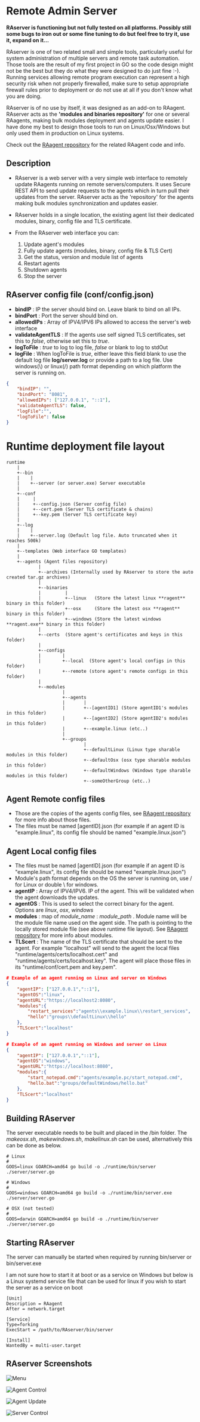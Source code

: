 # Remote Admin Server

**RAserver is functioning but not fully tested on all platforms. Possibly still some bugs to iron out or some fine tuning to do but feel free to try it, use it, expand on it...**

RAserver is one of two related small and simple tools, particularly useful for system administration of multiple servers and remote task automation. Those tools are the result of my first project in GO so the code design might not be the best but they do what they were designed to do just fine :-).  
Running services allowing remote program execution can represent a high security risk when not properly firewalled, make sure to setup appropriate firewall rules prior to deployment or do not use at all if you don't know what you are doing.

RAserver is of no use by itself, it was designed as an add-on to RAagent. RAserver acts as the **'modules and binaries repository'** for one or several RAagents, making bulk modules deployment and agents update easier. I have done my best to design those tools to run on Linux/Osx/Windows but only used them in production on Linux systems.

Check out the [RAagent repository](https://github.com/miky4u2/RAagent) for the related RAagent code and info.

## Description
- RAserver is a web server with a very simple web interface to remotely update RAagents running on remote servers/computers. It uses Secure REST API to send update requests to the agents which in turn pull their updates from the server. RAserver acts as the 'repository' for the agents making bulk modules synchronization and updates easier. 

- RAserver holds in a single location, the existing agent list their dedicated modules, binary, config file and TLS certificate. 

- From the RAserver web interface you can:
    1. Update agent's modules
    2. Fully update agents (modules, binary, config file & TLS Cert)
    3. Get the status, version and module list of agents
    4. Restart agents
    5. Shutdown agents
    6. Stop the server


## RAserver config file (conf/config.json)

- **bindIP** : IP the server should bind on. Leave blank to bind on all IPs.
- **bindPort** : Port the server should bind on.
- **allowedIPs** : Array of IPV4/IPV6 IPs allowed to access the server's web interface
- **validateAgentTLS** : If the agents use self signed TLS certificates, set this to *false*, otherwise set this to *true*.
- **logToFile** : *true* to log to log file, *false* or blank to log to stdOut  
- **logFile** : When logToFile is *true*, either leave this field blank to use the default log file **log/server.log** or provide a path to a log file. Use windows(\\) or linux(/) path format depending on which platform the server is running on. 


```json
{
    "bindIP": "",
    "bindPort": "8081",
    "allowedIPs": ["127.0.0.1", "::1"],
    "validateAgentTLS": false,
    "logFile":"",
    "logToFile": false
}
```
# Runtime deployment file layout
```
runtime
    |
    +--bin
    |    |
    |    +--server (or server.exe) Server executable
    |
    +--conf
    |     |
    |     +--config.json (Server config file)
    |     +--cert.pem (Server TLS certificate & chains)
    |     +--key.pem (Server TLS certificate key)
    |   
    +--log
    |    |
    |    +--server.log (Default log file. Auto truncated when it reaches 500k)
    |
    +--templates (Web interface GO templates)
    |
    +--agents (Agent files repository)
            |
            +--archives (Internally used by RAserver to store the auto created tar.gz archives)
            |
            +--binaries
            |         |
            |         +--linux   (Store the latest linux **ragent** binary in this folder)
            |         +--osx     (Store the latest osx **ragent** binary in this folder)
            |         +--windows (Store the latest windows **ragent.exe** binary in this folder)
            |         
            +--certs  (Store agent's certificates and keys in this folder)
            |
            +--configs
            |        |
            |        +--local  (Store agent's local configs in this folder)
            |        +--remote (store agent's remote configs in this folder)
            |        
            +--modules
                     |
                     +--agents
                     |       |
                     |       +--[agentID1] (Store agentID1's modules in this folder)
                     |       +--[agentID2] (Store agentID2's modules in this folder)
                     |       +--example.linux (etc..)
                     |
                     +--groups
                             |
                             +--defaultLinux (Linux type sharable modules in this folder)
                             +--defaultOsx (osx type sharable modules in this folder)
                             +--defaultWindows (Windows type sharable modules in this folder)
                             +--someOtherGroup (etc..)
```

## Agent Remote config files
- Those are the copies of the agents config files, see [RAagent repository](https://github.com/miky4u2/RAagent) for more info about those files.
- The files must be named [agentID].json (for example if an agent ID is "example.linux", its config file should be named "example.linux.json") 


## Agent Local config files 
- The files must be named [agentID].json (for example if an agent ID is "example.linux", its config file should be named "example.linux.json")
- Module's path format depends on the OS the server is running on, use / for Linux or double \\ for windows. 
- **agentIP** : Array of IPV4/IPV6. IP of the agent. This will be validated when the agent downloads the updates.
- **agentOS** : This is used to select the correct binary for the agent. Options are *linux*, *osx*, *windows*
- **modules** : map of *module_name* : *module_path* . Module name will be the module file name used on the agent side. The path is pointing to the locally stored module file (see above runtime file layout). See [RAagent repository](https://github.com/miky4u2/RAagent) for more info about modules.
- **TLScert** : The name of the TLS certificate that should be sent to the agent. For example "localhost" will send to the agent the local files "runtime/agents/certs/localhost.cert" and "runtime/agents/certs/localhost.key". The agent will place those files in its "runtime/conf/cert.pem and key.pem".


```json
# Example of an agent running on Linux and server on Windows
{
    "agentIP": ["127.0.0.1","::1"],
    "agentOS":"linux",
    "agentURL":"https://localhost2:8080",
    "modules":{
        "restart_services":"agents\\example.linux\\restart_services",
        "hello":"groups\\defaultLinux\\hello"
    },
    "TLScert":"localhost"
}

```
```json
# Example of an agent running on Windows and server on Linux
{
    "agentIP": ["127.0.0.1","::1"],
    "agentOS":"windows",
    "agentURL":"https://localhost:8080",
    "modules":{
        "start_notepad.cmd":"agents/example.pc/start_notepad.cmd",
        "hello.bat":"groups/defaultWindows/hello.bat"
    },
    "TLScert":"localhost"
}
```

## Building RAserver

The server executable needs to be built and placed in the /bin folder. The *makeosx.sh*, *makewindows.sh*, *makelinux.sh* can be used, alternatively this can be done as below.
```
# Linux
#
GOOS=linux GOARCH=amd64 go build -o ./runtime/bin/server  ./server/server.go

# Windows
#
GOOS=windows GOARCH=amd64 go build -o ./runtime/bin/server.exe  ./server/server.go

# OSX (not tested)
#
GOOS=darwin GOARCH=amd64 go build -o ./runtime/bin/server  ./server/server.go

```

## Starting RAserver

The server can manually be started when required by running bin/server  or bin/server.exe

I am not sure how to start it at boot or as a service on Windows but below is a Linux systemd service file that can be used for linux if you wish to start the server as a service on boot

```
[Unit]
Description = RAagent
After = network.target

[Service]
Type=forking
ExecStart = /path/to/RAserver/bin/server

[Install]
WantedBy = multi-user.target
```

## RAserver Screenshots

![Menu](https://storage.googleapis.com/githubassets/raserver1.jpg)
  

![Agent Control](https://storage.googleapis.com/githubassets/raserver2.jpg)
  

![Agent Update](https://storage.googleapis.com/githubassets/raserver3.jpg)
  

![Server Control](https://storage.googleapis.com/githubassets/raserver4.jpg)
  


